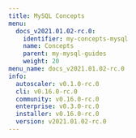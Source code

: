 ```yaml
---
title: MySQL Concepts
menu:
  docs_v2021.01.02-rc.0:
    identifier: my-concepts-mysql
    name: Concepts
    parent: my-mysql-guides
    weight: 20
menu_name: docs_v2021.01.02-rc.0
info:
  autoscaler: v0.1.0-rc.0
  cli: v0.16.0-rc.0
  community: v0.16.0-rc.0
  enterprise: v0.3.0-rc.0
  installer: v0.16.0-rc.0
  version: v2021.01.02-rc.0
---
```


